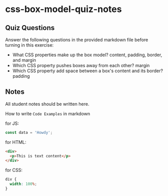 # css-box-model-quiz-notes

## Quiz Questions

Answer the following questions in the provided markdown file before turning in this exercise:

- What CSS properties make up the box model?
  content, padding, border, and margin
- Which CSS property pushes boxes away from each other?
  margin
- Which CSS property add space between a box's content and its border?
  padding

## Notes

All student notes should be written here.

How to write `Code Examples` in markdown

for JS:

```javascript
const data = 'Howdy';
```

for HTML:

```html
<div>
  <p>This is text content</p>
</div>
```

for CSS:

```css
div {
  width: 100%;
}
```
